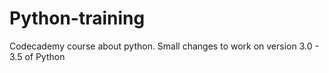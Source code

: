 # Python-training
Codecademy course about python.
Small changes to work on version 3.0 - 3.5 of Python